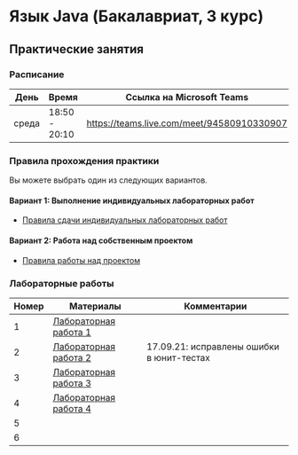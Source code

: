 # Язык Java (Бакалавриат, 3 курс)

## Практические занятия

### Расписание

| День        | Время         | Ссылка на Microsoft Teams                  |
| ----------- | ------------- | ------------------------------------------ |
| среда       | 18:50 - 20:10 | https://teams.live.com/meet/94580910330907 |

### Правила прохождения практики

Вы можете выбрать один из следующих вариантов.

#### Вариант 1: Выполнение индивидуальных лабораторных работ

* [Правила сдачи индивидуальных лабораторных работ](https://github.com/perevos/java-bachelor/wiki/%D0%A1%D0%B4%D0%B0%D1%87%D0%B0-%D0%B8%D0%BD%D0%B4%D0%B8%D0%B2%D0%B8%D0%B4%D1%83%D0%B0%D0%BB%D1%8C%D0%BD%D1%8B%D1%85-%D0%BF%D1%80%D0%B0%D0%BA%D1%82%D0%B8%D1%87%D0%B5%D1%81%D0%BA%D0%B8%D1%85-%D1%80%D0%B0%D0%B1%D0%BE%D1%82)

#### Вариант 2: Работа над собственным проектом

* [Правила работы над проектом](https://github.com/perevos/java-bachelor/wiki/%D0%9F%D1%80%D0%B0%D0%B2%D0%B8%D0%BB%D0%B0-%D1%80%D0%B0%D0%B1%D0%BE%D1%82%D1%8B-%D0%BD%D0%B0%D0%B4-%D0%BF%D1%80%D0%BE%D0%B5%D0%BA%D1%82%D0%BE%D0%BC)

### Лабораторные работы

| Номер | Материалы | Комментарии |
| ----- | --------- | ----------- |
| 1     | [Лабораторная работа 1](labs/lab1/README.md) | |
| 2     | [Лабораторная работа 2](labs/lab2/README.md) | 17.09.21: исправлены ошибки в юнит-тестах |
| 3     | [Лабораторная работа 3](labs/lab3/README.md) | |
| 4     | [Лабораторная работа 4](labs/lab4/README.md) | |
| 5     |           | |
| 6     |           | |